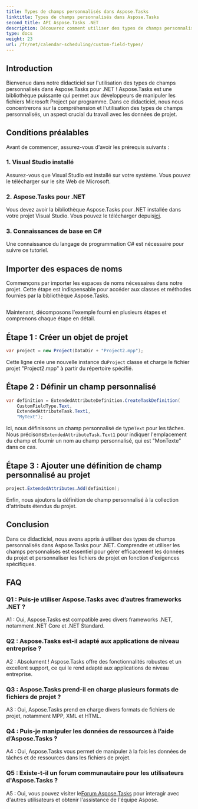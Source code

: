 ```yaml
---
title: Types de champs personnalisés dans Aspose.Tasks
linktitle: Types de champs personnalisés dans Aspose.Tasks
second_title: API Aspose.Tasks .NET
description: Découvrez comment utiliser des types de champs personnalisés dans Aspose.Tasks pour .NET. Guide étape par étape avec des exemples de code et des FAQ.
type: docs
weight: 23
url: /fr/net/calendar-scheduling/custom-field-types/
---
```

## Introduction

Bienvenue dans notre didacticiel sur l'utilisation des types de champs personnalisés dans Aspose.Tasks pour .NET ! Aspose.Tasks est une bibliothèque puissante qui permet aux développeurs de manipuler les fichiers Microsoft Project par programme. Dans ce didacticiel, nous nous concentrerons sur la compréhension et l'utilisation des types de champs personnalisés, un aspect crucial du travail avec les données de projet.

## Conditions préalables

Avant de commencer, assurez-vous d'avoir les prérequis suivants :

### 1. Visual Studio installé

Assurez-vous que Visual Studio est installé sur votre système. Vous pouvez le télécharger sur le site Web de Microsoft.

### 2. Aspose.Tasks pour .NET

 Vous devez avoir la bibliothèque Aspose.Tasks pour .NET installée dans votre projet Visual Studio. Vous pouvez le télécharger depuis[ici](https://releases.aspose.com/tasks/net/).

### 3. Connaissances de base en C#

Une connaissance du langage de programmation C# est nécessaire pour suivre ce tutoriel.

## Importer des espaces de noms

Commençons par importer les espaces de noms nécessaires dans notre projet. Cette étape est indispensable pour accéder aux classes et méthodes fournies par la bibliothèque Aspose.Tasks.

```csharp

```

Maintenant, décomposons l'exemple fourni en plusieurs étapes et comprenons chaque étape en détail.

## Étape 1 : Créer un objet de projet

```csharp
var project = new Project(DataDir + "Project2.mpp");
```

 Cette ligne crée une nouvelle instance du`Project` classe et charge le fichier projet "Project2.mpp" à partir du répertoire spécifié.

## Étape 2 : Définir un champ personnalisé

```csharp
var definition = ExtendedAttributeDefinition.CreateTaskDefinition(
    CustomFieldType.Text,
    ExtendedAttributeTask.Text1,
    "MyText");
```

 Ici, nous définissons un champ personnalisé de type`Text` pour les tâches. Nous précisons`ExtendedAttributeTask.Text1` pour indiquer l'emplacement du champ et fournir un nom au champ personnalisé, qui est "MonTexte" dans ce cas.

## Étape 3 : Ajouter une définition de champ personnalisé au projet

```csharp
project.ExtendedAttributes.Add(definition);
```

Enfin, nous ajoutons la définition de champ personnalisé à la collection d'attributs étendus du projet.

## Conclusion

Dans ce didacticiel, nous avons appris à utiliser des types de champs personnalisés dans Aspose.Tasks pour .NET. Comprendre et utiliser les champs personnalisés est essentiel pour gérer efficacement les données du projet et personnaliser les fichiers de projet en fonction d'exigences spécifiques.

## FAQ

### Q1 : Puis-je utiliser Aspose.Tasks avec d’autres frameworks .NET ?

A1 : Oui, Aspose.Tasks est compatible avec divers frameworks .NET, notamment .NET Core et .NET Standard.

### Q2 : Aspose.Tasks est-il adapté aux applications de niveau entreprise ?

A2 : Absolument ! Aspose.Tasks offre des fonctionnalités robustes et un excellent support, ce qui le rend adapté aux applications de niveau entreprise.

### Q3 : Aspose.Tasks prend-il en charge plusieurs formats de fichiers de projet ?

A3 : Oui, Aspose.Tasks prend en charge divers formats de fichiers de projet, notamment MPP, XML et HTML.

### Q4 : Puis-je manipuler les données de ressources à l’aide d’Aspose.Tasks ?

A4 : Oui, Aspose.Tasks vous permet de manipuler à la fois les données de tâches et de ressources dans les fichiers de projet.

### Q5 : Existe-t-il un forum communautaire pour les utilisateurs d'Aspose.Tasks ?

 A5 : Oui, vous pouvez visiter le[Forum Aspose.Tasks](https://forum.aspose.com/c/tasks/15) pour interagir avec d'autres utilisateurs et obtenir l'assistance de l'équipe Aspose.